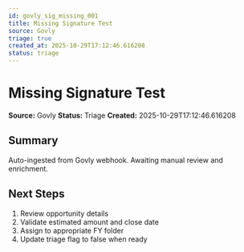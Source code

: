 ```yaml
---
id: govly_sig_missing_001
title: Missing Signature Test
source: Govly
triage: true
created_at: 2025-10-29T17:12:46.616208
status: triage
---
```


# Missing Signature Test

**Source:** Govly
**Status:** Triage
**Created:** 2025-10-29T17:12:46.616208

## Summary

Auto-ingested from Govly webhook. Awaiting manual review and enrichment.

## Next Steps

1. Review opportunity details
2. Validate estimated amount and close date
3. Assign to appropriate FY folder
4. Update triage flag to false when ready
